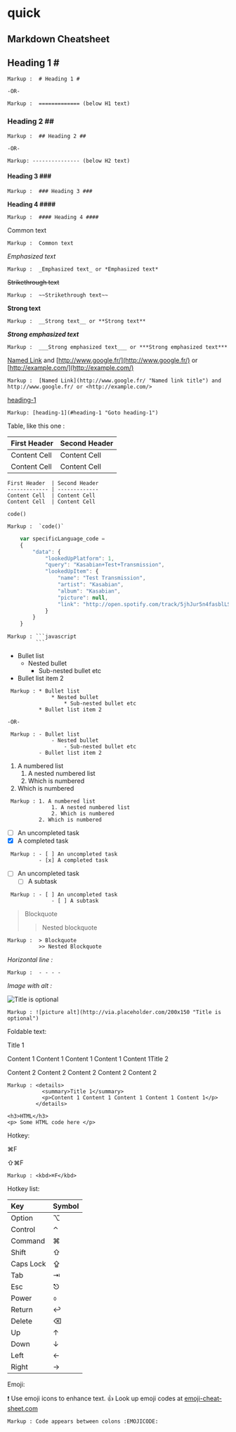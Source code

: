 # quick

## Markdown Cheatsheet

## Heading 1 \#

```text
Markup :  # Heading 1 #

-OR-

Markup :  ============= (below H1 text)
```

### Heading 2 \#\#

```text
Markup :  ## Heading 2 ##

-OR-

Markup: --------------- (below H2 text)
```

#### Heading 3 \#\#\#

```text
Markup :  ### Heading 3 ###
```

**Heading 4 \#\#\#\#**

```text
Markup :  #### Heading 4 ####
```

Common text

```text
Markup :  Common text
```

_Emphasized text_

```text
Markup :  _Emphasized text_ or *Emphasized text*
```

~~Strikethrough text~~

```text
Markup :  ~~Strikethrough text~~
```

**Strong text**

```text
Markup :  __Strong text__ or **Strong text**
```

_**Strong emphasized text**_

```text
Markup :  ___Strong emphasized text___ or ***Strong emphasized text***
```

[Named Link](http://www.google.fr/) and [http://www.google.fr/](http://www.google.fr/) or [http://example.com/](http://example.com/)

```text
Markup :  [Named Link](http://www.google.fr/ "Named link title") and http://www.google.fr/ or <http://example.com/>
```

[heading-1](quick.md#heading-1)

```text
Markup: [heading-1](#heading-1 "Goto heading-1")
```

Table, like this one :

| First Header | Second Header |
| :--- | :--- |
| Content Cell | Content Cell |
| Content Cell | Content Cell |

```text
First Header  | Second Header
------------- | -------------
Content Cell  | Content Cell
Content Cell  | Content Cell
```

`code()`

```text
Markup :  `code()`
```

```javascript
    var specificLanguage_code = 
    {
        "data": {
            "lookedUpPlatform": 1,
            "query": "Kasabian+Test+Transmission",
            "lookedUpItem": {
                "name": "Test Transmission",
                "artist": "Kasabian",
                "album": "Kasabian",
                "picture": null,
                "link": "http://open.spotify.com/track/5jhJur5n4fasblLSCOcrTp"
            }
        }
    }
```

```text
Markup : ```javascript
         ```
```

* Bullet list
  * Nested bullet
    * Sub-nested bullet etc
* Bullet list item 2

```text
 Markup : * Bullet list
              * Nested bullet
                  * Sub-nested bullet etc
          * Bullet list item 2

-OR-

 Markup : - Bullet list
              - Nested bullet
                  - Sub-nested bullet etc
          - Bullet list item 2
```

1. A numbered list
   1. A nested numbered list
   2. Which is numbered
2. Which is numbered

```text
 Markup : 1. A numbered list
              1. A nested numbered list
              2. Which is numbered
          2. Which is numbered
```

* [ ] An uncompleted task
* [x] A completed task

```text
 Markup : - [ ] An uncompleted task
          - [x] A completed task
```

* [ ] An uncompleted task
  * [ ] A subtask

```text
 Markup : - [ ] An uncompleted task
              - [ ] A subtask
```

> Blockquote
>
> > Nested blockquote

```text
Markup :  > Blockquote
          >> Nested Blockquote
```

_Horizontal line :_

```text
Markup :  - - - -
```

_Image with alt :_

![Title is optional](http://via.placeholder.com/200x150)

```text
Markup : ![picture alt](http://via.placeholder.com/200x150 "Title is optional")
```

Foldable text:

Title 1

Content 1 Content 1 Content 1 Content 1 Content 1Title 2

Content 2 Content 2 Content 2 Content 2 Content 2

```text
Markup : <details>
           <summary>Title 1</summary>
           <p>Content 1 Content 1 Content 1 Content 1 Content 1</p>
         </details>
```

```markup
<h3>HTML</h3>
<p> Some HTML code here </p>
```

Hotkey:

⌘F

⇧⌘F

```text
Markup : <kbd>⌘F</kbd>
```

Hotkey list:

| Key | Symbol |
| :--- | :--- |
| Option | ⌥ |
| Control | ⌃ |
| Command | ⌘ |
| Shift | ⇧ |
| Caps Lock | ⇪ |
| Tab | ⇥ |
| Esc | ⎋ |
| Power | ⌽ |
| Return | ↩ |
| Delete | ⌫ |
| Up | ↑ |
| Down | ↓ |
| Left | ← |
| Right | → |

Emoji:

:exclamation: Use emoji icons to enhance text. :+1: Look up emoji codes at [emoji-cheat-sheet.com](http://emoji-cheat-sheet.com/)

```text
Markup : Code appears between colons :EMOJICODE:
```

